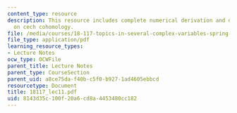 ```yaml
---
content_type: resource
description: This resource includes complete numerical derivation and description
  on cech cohomology.
file: /media/courses/18-117-topics-in-several-complex-variables-spring-2005/8143d35c100f20a6cd8a4453480cc182_18117_lec11.pdf
file_type: application/pdf
learning_resource_types:
- Lecture Notes
ocw_type: OCWFile
parent_title: Lecture Notes
parent_type: CourseSection
parent_uid: a8ce75da-f40b-c5f0-b927-1ad4605ebbcd
resourcetype: Document
title: 18117_lec11.pdf
uid: 8143d35c-100f-20a6-cd8a-4453480cc182
---
```

